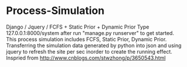 # Process-Simulation
Django / Jquery / FCFS + Static Prior + Dynamic Prior
Type 127.0.0.1:8000/system after run "manage.py runserver" to get started.<br>
This process simulation includes FCFS, Static Prior, Dynamic Prior.<br>
Transferring the simulation data generated by python into json and using jquery to refresh the site per sec inorder to
create the running effect.<br>
Inspried from http://www.cnblogs.com/stwzhong/p/3650543.html
